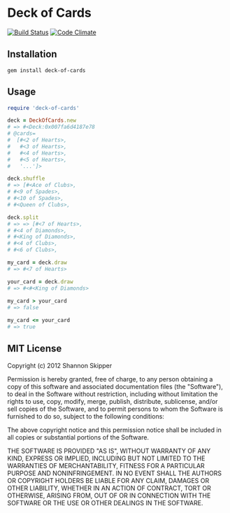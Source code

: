 # Deck of Cards
[![Build Status](https://secure.travis-ci.org/Havenwood/deck-of-cards.png?branch=master)](http://travis-ci.org/Havenwood/deck-of-cards)
[![Code Climate](https://codeclimate.com/badge.png)](https://codeclimate.com/github/Havenwood/deck-of-cards)

## Installation

`gem install deck-of-cards`

## Usage

```ruby
require 'deck-of-cards'

deck = DeckOfCards.new
# => #<Deck:0x007fa6d4187e78
# @cards=
#  [#<2 of Hearts>,
#   #<3 of Hearts>,
#   #<4 of Hearts>,
#   #<5 of Hearts>,
#   '...']>

deck.shuffle
# => [#<Ace of Clubs>,
# #<9 of Spades>,
# #<10 of Spades>,
# #<Queen of Clubs>,

deck.split
# => => [#<7 of Hearts>,
# #<4 of Diamonds>,
# #<King of Diamonds>,
# #<4 of Clubs>,
# #<6 of Clubs>,

my_card = deck.draw
# => #<7 of Hearts>

your_card = deck.draw
# => #<#<King of Diamonds>
	
my_card > your_card
# => false

my_card <= your_card
# => true
```

## MIT License

Copyright (c) 2012 Shannon Skipper

Permission is hereby granted, free of charge, to any person obtaining a copy of this software and associated documentation files (the "Software"), to deal in the Software without restriction, including without limitation the rights to use, copy, modify, merge, publish, distribute, sublicense, and/or sell copies of the Software, and to permit persons to whom the Software is furnished to do so, subject to the following conditions:

The above copyright notice and this permission notice shall be included in all copies or substantial portions of the Software.

THE SOFTWARE IS PROVIDED "AS IS", WITHOUT WARRANTY OF ANY KIND, EXPRESS OR IMPLIED, INCLUDING BUT NOT LIMITED TO THE WARRANTIES OF MERCHANTABILITY, FITNESS FOR A PARTICULAR PURPOSE AND NONINFRINGEMENT. IN NO EVENT SHALL THE AUTHORS OR COPYRIGHT HOLDERS BE LIABLE FOR ANY CLAIM, DAMAGES OR OTHER LIABILITY, WHETHER IN AN ACTION OF CONTRACT, TORT OR OTHERWISE, ARISING FROM, OUT OF OR IN CONNECTION WITH THE SOFTWARE OR THE USE OR OTHER DEALINGS IN THE SOFTWARE.
